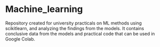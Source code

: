 # Machine_learning
Repository created for university practicals on ML methods using scikitlearn, and analyzing the findings from the models. It contains conclusive data from the models and practical code that can be used in Google Colab.
